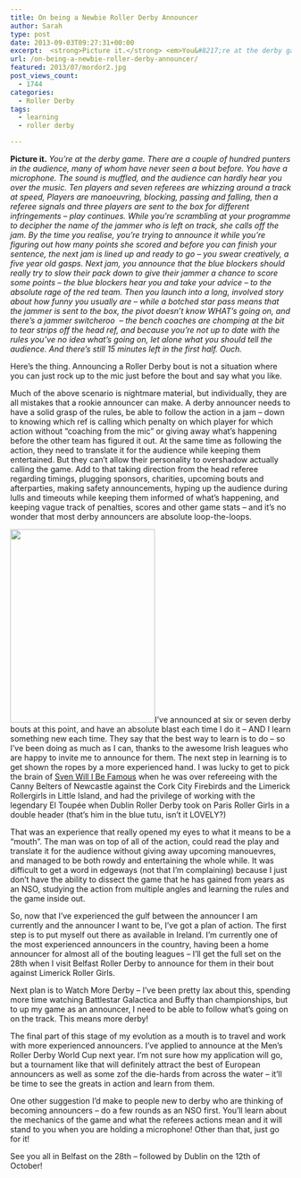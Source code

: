 ```yaml
---
title: On being a Newbie Roller Derby Announcer
author: Sarah
type: post
date: 2013-09-03T09:27:31+00:00
excerpt:  <strong>Picture it.</strong> <em>You&#8217;re at the derby game. There are a couple of hundred punters in the audience, many of whom have never seen a bout before. You have a microphone.
url: /on-being-a-newbie-roller-derby-announcer/
featured: 2013/07/mordor2.jpg
post_views_count:
  - 1744
categories:
  - Roller Derby
tags:
  - learning
  - roller derby

---
```

<p style="text-align: left;">
  <strong>Picture it.</strong> <em>You&#8217;re at the derby game. There are a couple of hundred punters in the audience, many of whom have never seen a bout before. You have a microphone. The sound is muffled, and the audience can hardly hear you over the music. Ten players and seven referees are whizzing around a track at speed, Players are manoeuvring, blocking, passing and falling, then a referee signals and three players are sent to the box for different infringements &#8211; play continues. While you&#8217;re scrambling at your programme to decipher the name of the jammer who is left on track, she calls off the jam. By the time you realise, you&#8217;re trying to announce it while you&#8217;re figuring out how many points she scored and before you can finish your sentence, the next jam is lined up and ready to go &#8211; you swear creatively, a five year old gasps. Next jam, you announce that the blue blockers should really try to slow their pack down to give their jammer a chance to score some points &#8211; the blue blockers hear you and take your advice &#8211; to the absolute rage of the red team. Then you launch into a long, involved story about how funny you usually are &#8211; while a botched star pass means that the jammer is sent to the box, the pivot doesn&#8217;t know WHAT&#8217;s going on, and there&#8217;s a jammer switcheroo  &#8211; the bench coaches are chomping at the bit to tear strips off the head ref, and because you&#8217;re not up to date with the rules you&#8217;ve no idea what&#8217;s going on, let alone what you should tell the audience. And there&#8217;s still 15 minutes left in the first half. Ouch.</em>
</p>

Here&#8217;s the thing. Announcing a Roller Derby bout is not a situation where you can just rock up to the mic just before the bout and say what you like.

Much of the above scenario is nightmare material, but individually, they are all mistakes that a rookie announcer can make. A derby announcer needs to have a solid grasp of the rules, be able to follow the action in a jam &#8211; down to knowing which ref is calling which penalty on which player for which action without &#8220;coaching from the mic&#8221; or giving away what&#8217;s happening before the other team has figured it out. At the same time as following the action, they need to translate it for the audience while keeping them entertained. But they can&#8217;t allow their personality to overshadow actually calling the game. Add to that taking direction from the head referee regarding timings, plugging sponsors, charities, upcoming bouts and afterparties, making safety announcements, hyping up the audience during lulls and timeouts while keeping them informed of what&#8217;s happening, and keeping vague track of penalties, scores and other game stats &#8211; and it&#8217;s no wonder that most derby announcers are absolute loop-the-loops.

<img class="alignright" src="https://fbcdn-sphotos-b-a.akamaihd.net/hphotos-ak-ash4/998010_10151693321648928_1323536116_n.jpg" alt="" width="259" height="346" />I&#8217;ve announced at six or seven derby bouts at this point, and have an absolute blast each time I do it &#8211; AND I learn something new each time. They say that the best way to learn is to do &#8211; so I&#8217;ve been doing as much as I can, thanks to the awesome Irish leagues who are happy to invite me to announce for them. The next step in learning is to get shown the ropes by a more experienced hand. I was lucky to get to pick the brain of <a href="http://fatladonskates.blogspot.co.uk/" target="_blank">Sven Will I Be Famous</a> when he was over refereeing with the Canny Belters of Newcastle against the Cork City Firebirds and the Limerick Rollergirls in Little Island, and had the privilege of working with the legendary El Toupée when Dublin Roller Derby took on Paris Roller Girls in a double header (that&#8217;s him in the blue tutu, isn&#8217;t it LOVELY?)

That was an experience that really opened my eyes to what it means to be a &#8220;mouth&#8221;. The man was on top of all of the action, could read the play and translate it for the audience without giving away upcoming manouevres, and managed to be both rowdy and entertaining the whole while. It was difficult to get a word in edgeways (not that I&#8217;m complaining) because I just don&#8217;t have the ability to dissect the game that he has gained from years as an NSO, studying the action from multiple angles and learning the rules and the game inside out.

So, now that I&#8217;ve experienced the gulf between the announcer I am currently and the announcer I want to be, I&#8217;ve got a plan of action. The first step is to put myself out there as available in Ireland. I&#8217;m currently one of the most experienced announcers in the country, having been a home announcer for almost all of the bouting leagues &#8211; I&#8217;ll get the full set on the 28th when I visit Belfast Roller Derby to announce for them in their bout against Limerick Roller Girls.

Next plan is to Watch More Derby &#8211; I&#8217;ve been pretty lax about this, spending more time watching Battlestar Galactica and Buffy than championships, but to up my game as an announcer, I need to be able to follow what&#8217;s going on on the track. This means more derby!

The final part of this stage of my evolution as a mouth is to travel and work with more experienced announcers. I&#8217;ve applied to announce at the Men&#8217;s Roller Derby World Cup next year. I&#8217;m not sure how my application will go, but a tournament like that will definitely attract the best of European announcers as well as some zof the die-hards from across the water &#8211; it&#8217;ll be time to see the greats in action and learn from them.

One other suggestion I&#8217;d make to people new to derby who are thinking of becoming announcers &#8211; do a few rounds as an NSO first. You&#8217;ll learn about the mechanics of the game and what the referees actions mean and it will stand to you when you are holding a microphone! Other than that, just go for it!

See you all in Belfast on the 28th &#8211; followed by Dublin on the 12th of October!

&nbsp;